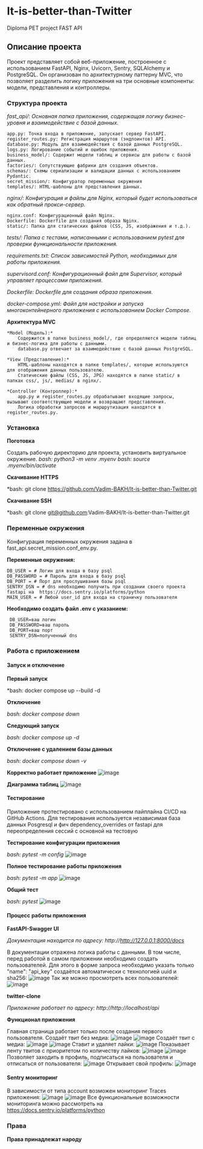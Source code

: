# It-is-better-than-Twitter
Diploma PET project FAST API


## Описание проекта
Проект представляет собой веб-приложение, построенное с использованием FastAPI, Nginx, Uvicorn, Sentry, SQLAlchemy и PostgreSQL. Он организован по архитектурному паттерну MVC, что позволяет разделить логику приложения на три основные компоненты: модели, представления и контроллеры.


### Структура проекта

*fast_api/: Основная папка приложения, содержащая логику бизнес-уровня и взаимодействие с базой данных.*

    app.py: Точка входа в приложение, запускает сервер FastAPI.
    register_routes.py: Регистрация маршрутов (эндпоинтов) API.
    database.py: Модуль для взаимодействия с базой данных PostgreSQL.
    logs.py: Логирование событий и ошибок приложения.
    business_model/: Содержит модели таблиц и сервисы для работы с базой данных.
    factories/: Сопутствующие фабрики для создания объектов.
    schemas/: Схемы сериализации и валидации данных с использованием Pydantic.
    secret_mission/: Конфигуратор переменных окружения
    templates/: HTML-шаблоны для представления данных.

*nginx/: Конфигурация и файлы для Nginx, который будет использоваться как обратный прокси-сервер.*

    nginx.conf: Конфигурационный файл Nginx.
    Dockerfile: Dockerfile для создания образа Nginx.
    static/: Папка для статических файлов (CSS, JS, изображения и т.д.).

*tests/: Папка с тестами, написанными с использованием pytest для проверки функциональности приложения.*

*requirements.txt: Список зависимостей Python, необходимых для работы приложения.*

*supervisord.conf: Конфигурационный файл для Supervisor, который управляет процессами приложения.*

*Dockerfile: Dockerfile для создания образа приложения.*

*docker-compose.yml: Файл для настройки и запуска многоконтейнерного приложения с использованием Docker Compose.*

**Архитектура MVC**

    *Model (Модель):*
        Содержится в папке business_model/, где определяются модели таблиц и бизнес-логика для работы с данными.
        database.py отвечает за взаимодействие с базой данных PostgreSQL.

    *View (Представление):*
        HTML-шаблоны находятся в папке templates/, которые используются для отображения данных пользователю.
        Статические файлы (CSS, JS, JPG) находятся в папке static/ в папках css/, js/, medias/ в nginx/.

    *Controller (Контроллер):*
        app.py и register_routes.py обрабатывают входящие запросы, вызывают соответствующие модели и возвращают представления.
        Логика обработки запросов и маршрутизация находятся в register_routes.py.


### Установка

**Поготовка**

Создать рабочую директорию для проекта, установить виртуальное окружение.
*bash: python3 -m venv .myenv*
*bash: source .myenv/bin/activate*

**Скачивание HTTPS**

*bash: git clone https://github.com/Vadim-BAKH/It-is-better-than-Twitter.git

**Скачивание SSH**

*bash: git clone git@github.com:Vadim-BAKH/It-is-better-than-Twitter.git


### Переменные окружения
Конфигурация переменных окружения задана в fast_api.secret_mission.conf_env.py.

**Переменные окружения:**

    DB_USER = # Логин для входа в базу psql
    DB_PASSWORD = # Пароль для входа в базу psql
    DB_PORT = # Порт для прослушивания базы psql
    SENTRY_DSN = # dns необходимо получить при создании своего проекта fastapi на  https://docs.sentry.io/platforms/python
    MAIN_USER = # Любой user_id для входа на страничку пользователя

**Необходимо создать файл .env c указанием:**

     DB_USER=ваш логин
     DB_PASSWORD=ваш пароль
     DB_PORT=ваш порт
     SENTRY_DSN=полученный dns


### Работа с приложением

#### Запуск и отключение

**Первый запуск**

*bash: docker compose up --build -d

**Отключение**

*bash: docker compose down*

**Следующий запуск**

*bash: docker compose up -d*

**Отключение с удалением базы данных**

*bash: docker compose down -v*

**Корректно работает приложение**
![image](https://github.com/user-attachments/assets/0c2cb508-7a22-45b5-adc8-9375b2158e9c)

**Диаграмма таблиц**
![image](https://github.com/user-attachments/assets/087376a0-71ec-4f84-b91c-6f217c4c06cc)


#### Тестирование
Приложение протестировано с использованием пайплайна CI/CD на GitHub Actions.
Для тестирования используется независимая база данных Posgresql и фич dependency_overrides от fastapi
для переопределения сессий с основной на тестовую

**Тестирование конфигурации приложения**

*bash: pytest -m config*
![image](https://github.com/user-attachments/assets/6a86d7d0-67b1-46d1-85b3-e7b7f4f25cbd)


**Полное тестирование работы приложения**

*bash: pytest -m app*
![image](https://github.com/user-attachments/assets/1e12586d-7b8c-4a5b-adef-33e623a300bb)

**Общий тест**

*bash: pytest*
![image](https://github.com/user-attachments/assets/44567076-fa63-4ad2-ba5c-5cebbcb52730)


#### Процесс работы приложения

__FastAPI-Swagger UI__

*Документация находится по адресу: http://http://127.0.0.1:8000/docs*

В документации отражена логика работы с данными. В том числе, перед работой в самом 
приложении необходимо создать пользователей. Для этого в форме запроса необходимо указать
только "name": "api_key" создаётся автоматически с технологией uuid и sha256:
![image](https://github.com/user-attachments/assets/7d6b085a-8a7b-462a-84e0-8250c7e2e744)
Так же можно просмотреть всех пользователей:
![image](https://github.com/user-attachments/assets/df9d6028-7842-4528-a9ca-a8e50e36d8c9)

__twitter-clone__

*Приложение работает по адресу:  http://http://localhost/api*

**Функционал приложения**

Главная страница работает только после создания первого пользователя.
Создаёт твит без медиа:
![image](https://github.com/user-attachments/assets/29bb9b9d-eedc-451e-b261-1c2b3cd3e8ff)
![image](https://github.com/user-attachments/assets/4f659cc0-9359-4210-a48a-4c093b6ffc38)
Создаёт твит с медиа:
![image](https://github.com/user-attachments/assets/eec7eb79-2a5f-4de5-ab0a-1c8db5bbde23)
![image](https://github.com/user-attachments/assets/e6435796-5bec-4718-96ff-f28fcdd4f387)
Ставит и удаляет лайки:
![image](https://github.com/user-attachments/assets/1d209ccf-d750-4ebc-8bf0-0cded273c7ea)
Показывает ленту твитов с приоритетом по количеству лайков:
![image](https://github.com/user-attachments/assets/0b57f77c-b080-45fb-ab6d-0589bd45cd9f)
![image](https://github.com/user-attachments/assets/6f91f965-b439-4550-8ba7-fde51ea30fae)
Позволяет заходить в профиль, подписаться на пользователя и отписаться от пользователя:
![image](https://github.com/user-attachments/assets/fefbb31b-b99a-47ea-80f0-01352b844253)
Открывает свой профиль:
![image](https://github.com/user-attachments/assets/4fe032cf-f8d0-405c-bc9d-d2479b640a06)

#### Sentry мониторинг
В зависимости от типа account возможен мониторинг Traces приложения:
![image](https://github.com/user-attachments/assets/7289d0dc-fd12-4b27-9f6f-2277e9bda741)
![image](https://github.com/user-attachments/assets/3fadd8f8-2ca8-4632-9317-59f4ca9f71c5)
 Все функциональные возможности мониторинга можно рассмотреть на  https://docs.sentry.io/platforms/python


### Права
**Права принадлежат народу**
     
